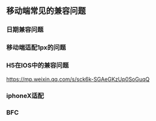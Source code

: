 ## 移动端常见的兼容问题

### 日期兼容问题

### 移动端适配1px的问题

### H5在IOS中的兼容问题
https://mp.weixin.qq.com/s/sck6k-SGAeGKzUp0SoGuqQ

### iphoneX适配

### BFC